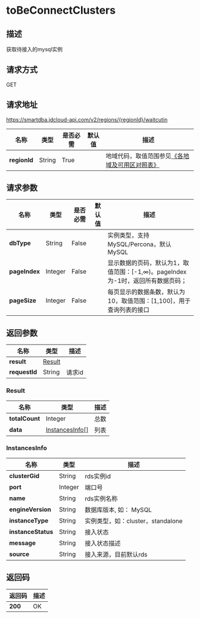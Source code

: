 # toBeConnectClusters


## 描述
获取待接入的mysql实例

## 请求方式
GET

## 请求地址
https://smartdba.jdcloud-api.com/v2/regions/{regionId}/waitcutin

|名称|类型|是否必需|默认值|描述|
|---|---|---|---|---|
|**regionId**|String|True| |地域代码，取值范围参见[《各地域及可用区对照表》](../Enum-Definitions/Regions-AZ.md)|

## 请求参数
|名称|类型|是否必需|默认值|描述|
|---|---|---|---|---|
|**dbType**|String|False| |实例类型，支持MySQL/Percona，默认MySQL|
|**pageIndex**|Integer|False| |显示数据的页码，默认为1，取值范围：[-1,∞)。pageIndex 为-1时，返回所有数据页码；|
|**pageSize**|Integer|False| |每页显示的数据条数，默认为10，取值范围：[1,100]，用于查询列表的接口|


## 返回参数
|名称|类型|描述|
|---|---|---|
|**result**|[Result](#result)| |
|**requestId**|String|请求id|

### <div id="Result">Result</div>
|名称|类型|描述|
|---|---|---|
|**totalCount**|Integer|总数|
|**data**|[InstancesInfo[]](#instancesinfo)|列表|
### <div id="InstancesInfo">InstancesInfo</div>
|名称|类型|描述|
|---|---|---|
|**clusterGid**|String|rds实例id|
|**port**|Integer|端口号|
|**name**|String|rds实例名称|
|**engineVersion**|String|数据库版本, 如： MySQL|
|**instanceType**|String|实例类型，如：cluster，standalone|
|**instanceStatus**|String|接入状态|
|**message**|String|接入状态描述|
|**source**|String|接入来源，目前默认rds|

## 返回码
|返回码|描述|
|---|---|
|**200**|OK|
